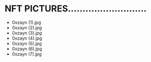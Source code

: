 # NFT PICTURES...........................
- 0xzayn (1).jpg
- 0xzayn (2).jpg
- 0xzayn (3).jpg
- 0xzayn (4).jpg
- 0xzayn (5).jpg
- 0xzayn (6).jpg
- 0xzayn (7).jpg
